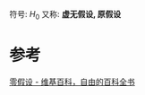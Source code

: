 
符号: $H_0$
又称: **虚无假设, 原假设**


# 参考
[零假设 - 维基百科，自由的百科全书](https://zh.wikipedia.org/wiki/%E9%9B%B6%E5%81%87%E8%AE%BE)
